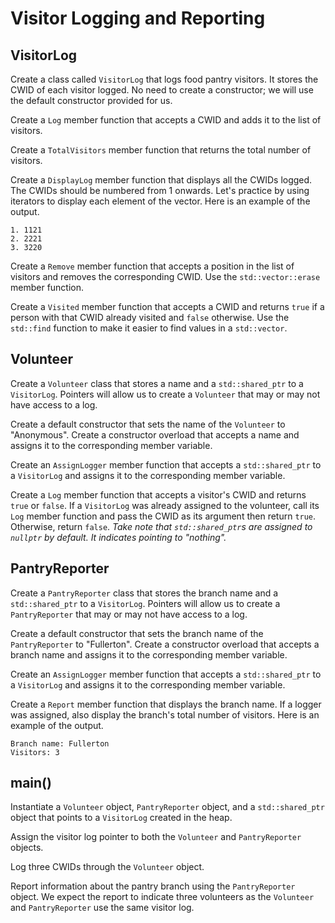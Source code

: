 # Visitor Logging and Reporting
## VisitorLog
Create a class called `VisitorLog` that logs food pantry visitors. It stores the CWID of each visitor logged. No need to create a constructor; we will use the default constructor provided for us.

Create a `Log` member function that accepts a CWID and adds it to the list of visitors.

Create a `TotalVisitors` member function that returns the total number of visitors.

Create a `DisplayLog` member function that displays all the CWIDs logged. The CWIDs should be numbered from 1 onwards. Let's practice by using iterators to display each element of the vector. Here is an example of the output.

```
1. 1121
2. 2221
3. 3220
```

Create a `Remove` member function that accepts a position in the list of visitors and removes the corresponding CWID. Use the `std::vector::erase` member function.

Create a `Visited` member function that accepts a CWID and returns `true` if a person with that CWID already visited and `false` otherwise. Use the `std::find` function to make it easier to find values in a `std::vector`. 

## Volunteer
Create a `Volunteer` class that stores a name and a `std::shared_ptr` to a `VisitorLog`. Pointers will allow us to create a `Volunteer` that may or may not have access to a log.

Create a default constructor that sets the name of the `Volunteer` to "Anonymous". Create a constructor overload that accepts a name and assigns it to the corresponding member variable.

Create an `AssignLogger` member function that accepts a `std::shared_ptr` to a `VisitorLog` and assigns it to the corresponding member variable.

Create a `Log` member function that accepts a visitor's CWID and returns `true` or `false`. If a `VisitorLog` was already assigned to the volunteer, call its `Log` member function and pass the CWID as its argument then return `true`. Otherwise, return `false`. *Take note that `std::shared_ptr`s are assigned to `nullptr` by default. It indicates pointing to "nothing".*

## PantryReporter
Create a `PantryReporter` class that stores the branch name and a `std::shared_ptr` to a `VisitorLog`. Pointers will allow us to create a `PantryReporter` that may or may not have access to a log.

Create a default constructor that sets the branch name of the `PantryReporter` to "Fullerton". Create a constructor overload that accepts a branch name and assigns it to the corresponding member variable.

Create an `AssignLogger` member function that accepts a `std::shared_ptr` to a `VisitorLog` and assigns it to the corresponding member variable.

Create a `Report` member function that displays the branch name. If a logger was assigned, also display the branch's total number of visitors. Here is an example of the output.

```
Branch name: Fullerton
Visitors: 3
```

## main()
Instantiate a `Volunteer` object, `PantryReporter` object, and a `std::shared_ptr` object that points to a `VisitorLog` created in the heap.

Assign the visitor log pointer to both the `Volunteer` and `PantryReporter` objects.

Log three CWIDs through the `Volunteer` object.

Report information about the pantry branch using the `PantryReporter` object. We expect the report to indicate three volunteers as the `Volunteer` and `PantryReporter` use the same visitor log. 
